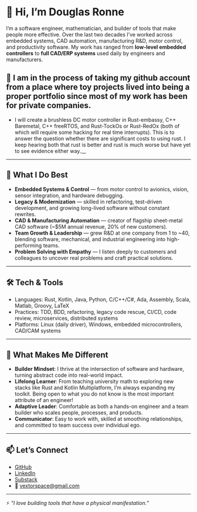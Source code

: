 # 👋 Hi, I’m Douglas Ronne

I’m a software engineer, mathematician, and builder of tools that make people more effective. Over the last two decades I’ve worked across embedded systems, CAD automation, manufacturing R&D, motor control, and productivity software. My work has ranged from **low-level embedded controllers** to **full CAD/ERP systems** used daily by engineers and manufacturers.

## 🧭 I am in the process of taking my github account from a place where toy projects lived into being a proper portfolio since most of my work has been for private companies. 
- I will create a brushless DC motor controller in Rust-embassy, C++ Baremetal, C++ freeRTOS, and Rust-TockOs or Rust-RedOx (both of which will require some hacking for real time interrupts). This is to answer the question whether there are significant costs to using rust. I keep hearing both that rust is better and rust is much worse but have yet to see evidence either way.__

---

## 🚀 What I Do Best
- **Embedded Systems & Control** — from motor control to avionics, vision, sensor integration, and hardware debugging.  
- **Legacy & Modernization** — skilled in refactoring, test-driven development, and growing long-lived software without constant rewrites.  
- **CAD & Manufacturing Automation** — creator of flagship sheet-metal CAD software (~$5M annual revenue, 20% of new customers).  
- **Team Growth & Leadership** — grew R&D at one company from 1 to ~40, blending software, mechanical, and industrial engineering into high-performing teams.  
- **Problem Solving with Empathy** — I listen deeply to customers and colleagues to uncover real problems and craft practical solutions.  

---

## 🛠️ Tech & Tools
- Languages: Rust, Kotlin, Java, Python, C/C++/C#, Ada, Assembly, Scala, Matlab, Groovy, LaTeX  
- Practices: TDD, BDD, refactoring, legacy code rescue, CI/CD, code review, microservices, distributed systems  
- Platforms: Linux (daily driver), Windows, embedded microcontrollers, CAD/CAM systems  

---

## 🌟 What Makes Me Different
- **Builder Mindset**: I thrive at the intersection of software and hardware, turning abstract code into real-world impact.  
- **Lifelong Learner**: From teaching university math to exploring new stacks like Rust and Kotlin Multiplatform, I’m always expanding my toolkit. Being open to what you do not know is the most important attribute of an engineer!  
- **Adaptive Leader**: Comfortable as both a hands-on engineer and a team builder who scales people, processes, and products.  
- **Communicator**: Easy to work with, skilled at smoothing relationships, and committed to team success over individual ego.  

---

## 📫 Let’s Connect
- [GitHub](https://github.com/vextorspace)  
- [LinkedIn](https://www.linkedin.com/in/vextorspace)  
- [Substack](https://ronnev.substack.com)  
- 📧 vextorspace@gmail.com  

---

⚡ *“I love building tools that have a physical manifestation.”*

